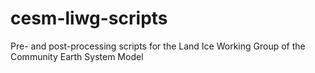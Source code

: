 # cesm-liwg-scripts
Pre- and post-processing scripts for the Land Ice Working Group of the Community Earth System Model
